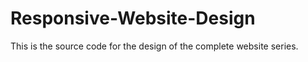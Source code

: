 # Responsive-Website-Design
This is the source code for the design of the complete website series.

